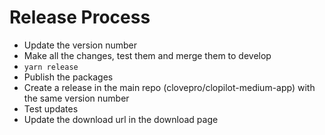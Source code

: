 # Release Process

- Update the version number
- Make all the changes, test them and merge them to develop
- `yarn release`
- Publish the packages
- Create a release in the main repo (clovepro/clopilot-medium-app) with the same version number
- Test updates
- Update the download url in the download page
